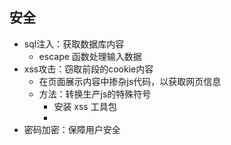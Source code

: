 ## 安全
- sql注入：获取数据库内容
  - escape 函数处理输入数据
- xss攻击：窃取前段的cookie内容
  - 在页面展示内容中掺杂js代码，以获取网页信息
  - 方法：转换生产js的特殊符号
    - 安装 xss 工具包
    - 
- 密码加密：保障用户安全